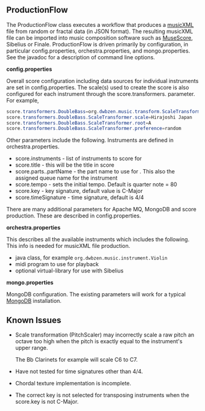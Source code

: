 ## ProductionFlow
The ProductionFlow class executes a workflow that produces a [musicXML](https://github.com/w3c/musicxml) file from random or fractal data (in JSON format).
The resulting musicXML file can be imported into music composition software such as [MuseScore](https://musescore.org/en), Sibelius or Finale.
ProductionFlow is driven primarily by configuration, in particular config.properties, orchestra.properties, and mongo.properties.
See the javadoc for a description of command line options.

**config.properties**

Overall score configuration including data sources for individual instruments are set in config.properties.
The scale(s) used to create the score is also configured for each instrument through the score.transformers.<instrument> parameter.
For example,

```Java
score.transformers.DoubleBass=org.dwbzen.music.transform.ScaleTransformer
score.transformers.DoubleBass.ScaleTransformer.scale=Hirajoshi Japan
score.transformers.DoubleBass.ScaleTransformer.root=A
score.transformers.DoubleBass.ScaleTransformer.preference=random
```

Other parameters include the following. Instruments are defined in orchestra.properties.
* score.instruments - list of instruments to score for
* score.title - this will be the title in score
* score.parts.<instrument>.partName - the part name to use for <instrument>. This also the assigned queue name for the instrument
* score.tempo - sets the initial tempo. Default is quarter note = 80
* score.key - key signature, default value is C-Major
* score.timeSignature - time signature, default is 4/4

There are many additional parameters for Apache MQ, MongoDB and score production. These are described in config.properties.

**orchestra.properties**

This describes all the available instruments which includes the following. This info is needed for musicXML file production.
* java class, for example `org.dwbzen.music.instrument.Violin`
* midi program to use for playback
* optional virtual-library for use with Sibelius

**mongo.properties**

MongoDB configuration. The existing parameters will work for a typical [MongoDB](https://www.mongodb.com/) installation.

## Known Issues
* Scale transformation (PitchScaler) may incorrectly scale a raw pitch an octave too high when the pitch
is exactly equal to the instrument's upper range.

  The Bb Clarinets for example will scale C6 to C7.

* Have not tested for time signatures other than 4/4.
* Chordal texture implementation is incomplete.
* The correct key is not selected for transposing instruments when the score.key is not C-Major.

